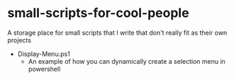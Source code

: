 # small-scripts-for-cool-people

A storage place for small scripts that I write that don't really fit as their own projects

* Display-Menu.ps1
    * An example of how you can dynamically create a selection menu in powershell

